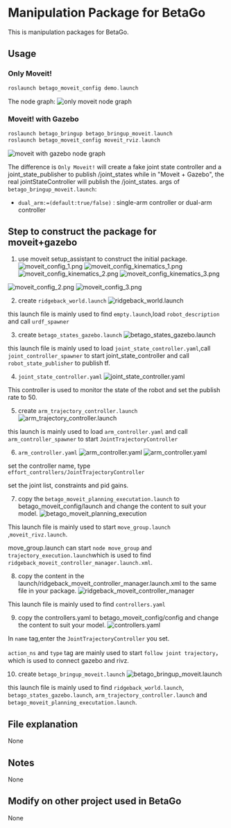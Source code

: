 # Manipulation Package for BetaGo 
This is manipulation packages for BetaGo.
## Usage
### Only Moveit!
```asm
roslaunch betago_moveit_config demo.launch
```
The node graph:
![only moveit node graph](../media/demo_graph.png)

### Moveit! with Gazebo
```asm
roslaunch betago_bringup betago_bringup_moveit.launch
roslaunch betago_moveit_config moveit_rviz.launch
```
![moveit with gazebo  node graph](../media/Gazebo_moveit_graph.png)

The difference is `Only Moveit!` will create a fake joint state controller and a joint_state_publisher to publish /joint_states while in "Moveit + Gazebo", the real jointStateController will publish the /joint_states. 
args of `betago_bringup_moveit.launch`:
- `dual_arm:=(default:true/false)` : single-arm controller or dual-arm controller
## Step to construct the package for moveit+gazebo
1. use moveit setup_assistant to construct the initial package.
![moveit_config_1.png](../media/moveit_config_1.png)
![moveit_config_kinematics_1.png](../media/moveit_config_kinematics_1.png)
![moveit_config_kinematics_2.png](../media/moveit_config_kinematics_2.png)
![moveit_config_kinematics_3.png](../media/moveit_config_kinematics_3.png)

![moveit_config_2.png](../media/moveit_config_2.png)
![moveit_config_3.png](../media/moveit_config_3.png)

2. create `ridgeback_world.launch`
![ridgeback_world.launch](../media/ridgeback_world.png)

this launch file is mainly used to find `empty.launch`,load `robot_description` and call `urdf_spawner`

3. create `betago_states_gazebo.launch`
![betago_states_gazebo.launch](../media/betago_states_gazebo.png)

this launch file is mainly used to load `joint_state_controller.yaml`,call `joint_controller_spawner` to start joint_state_controller and call `robot_state_publisher` to publish tf.

4. `joint_state_controller.yaml`
![joint_state_controller.yaml](../media/joint_state_controller.png)

This controller is used to monitor the state of the robot and set the publish rate to 50.

5. create `arm_trajectory_controller.launch`
![arm_trajectory_controller.launch](../media/arm_trajectory_controller.png)

this launch is mainly used to load `arm_controller.yaml` and call `arm_controller_spawner` to start `JointTrajectoryController`

6. `arm_controller.yaml`
![arm_controller.yaml](../media/dual_ur_arm_controller.png)
![arm_controller.yaml](../media/left_right_controller.png)

set the controller name, type `effort_controllers/JointTrajectoryController` 

set the joint list, constraints and pid gains.


7. copy the `betago_moveit_planning_executation.launch` to betago_moveit_config/launch and change the content to suit your model.
![betago_moveit_planning_execution](../media/betago_moveit_planning_execution.png)

This launch file is mainly used to start `move_group.launch` ,`moveit_rivz.launch`.

move_group.launch can start `node move_group` and `trajectory_execution.launch`which is used to find `ridgeback_moveit_controller_manager.launch.xml`.

8. copy the content in the launch/ridgeback_moveit_controller_manager.launch.xml to the same file in your package.
![ridgeback_moveit_controller_manager](../media/ridgeback_moveit_controller_manager.png)

This launch file is mainly used to find `controllers.yaml`

9. copy the controllers.yaml to betago_moveit_config/config and change the content to suit your model.
![controllers.yaml](../media/controllers.png)

In `name` tag,enter the `JointTrajectoryController` you set.
  
`action_ns` and `type` tag are mainly used to start `follow joint trajectory`，which is used to connect gazebo and rivz.

10. create `betago_bringup_moveit.launch`
![betago_bringup_moveit.launch](../media/betago_bringup_moveit.png)

this launch file is mainly used to find `ridgeback_world.launch`, `betago_states_gazebo.launch`, `arm_trajectory_controller.launch` and `betago_moveit_planning_executation.launch`.




## File explanation
None
## Notes
None
## Modify on other project used in BetaGo
None
